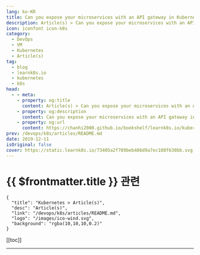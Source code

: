 ```yaml
---
lang: ko-KR
title: Can you expose your microservices with an API gateway in Kubernetes?
description: Article(s) > Can you expose your microservices with an API gateway in Kubernetes?
icon: iconfont icon-k8s
category:
  - DevOps
  - VM
  - Kubernetes
  - Article(s)
tag:
  - blog
  - learnk8s.io
  - kubernetes
  - k8s
head:
  - - meta:
    - property: og:title
      content: Article(s) > Can you expose your microservices with an API gateway in Kubernetes?
    - property: og:description
      content: Can you expose your microservices with an API gateway in Kubernetes?
    - property: og:url
      content: https://chanhi2000.github.io/bookshelf/learnk8s.io/kubernetes-ingress-api-gateway.html
prev: /devops/k8s/articles/README.md
date: 2019-12-11
isOriginal: false
cover: https://static.learnk8s.io/73405a2f789beb486d9a7ec108f630bb.svg
---
```


# {{ $frontmatter.title }} 관련

```component VPCard
{
  "title": "Kubernetes > Article(s)",
  "desc": "Article(s)",
  "link": "/devops/k8s/articles/README.md",
  "logo": "/images/ico-wind.svg",
  "background": "rgba(10,10,10,0.2)"
}
```

[[toc]]

---

<SiteInfo
  name="Can you expose your microservices with an API gateway in Kubernetes?"
  desc="A Kubernetes Ingress routes the external traffic to your services and Pods inside the cluster. You could have an Ingress that is also an API gateway."
  url="https://learnk8s.io/kubernetes-ingress-api-gateway"
  logo="https://static.learnk8s.io/f7e5160d4744cf05c46161170b5c11c9.svg"
  preview="https://static.learnk8s.io/73405a2f789beb486d9a7ec108f630bb.svg"/>

<!-- TODO: 작성 -->
